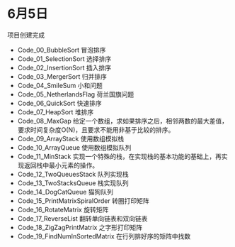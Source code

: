 # 6月5日
项目创建完成
* Code_00_BubbleSort 冒泡排序
* Code_01_SelectionSort 选择排序
* Code_02_InsertionSort 插入排序
* Code_03_MergerSort 归并排序
* Code_04_SmileSum 小和问题
* Code_05_NetherlandsFlag 荷兰国旗问题
* Code_06_QuickSort 快速排序
* Code_07_HeapSort 堆排序
* Code_08_MaxGap 给定一个数组，求如果排序之后，相邻两数的最大差值，要求时间复杂度O(N)，且要求不能用非基于比较的排序。
* Code_09_ArrayStack 使用数组模拟栈
* Code_10_ArrayQueue 使用数组模拟队列
* Code_11_MinStack 实现一个特殊的栈，在实现栈的基本功能的基础上，再实现返回栈中最小元素的操作。
* Code_12_TwoQueuesStack 队列实现栈
* Code_13_TwoStacksQueue 栈实现队列
* Code_14_DogCatQueue 猫狗队列
* Code_15_PrintMatrixSpiralOrder 转圈打印矩阵
* Code_16_RotateMatrix 旋转矩阵
* Code_17_ReverseList 翻转单向链表和双向链表
* Code_18_ZigZagPrintMatrix 之字形打印矩阵
* Code_19_FindNumInSortedMatrix 在行列排好序的矩阵中找数